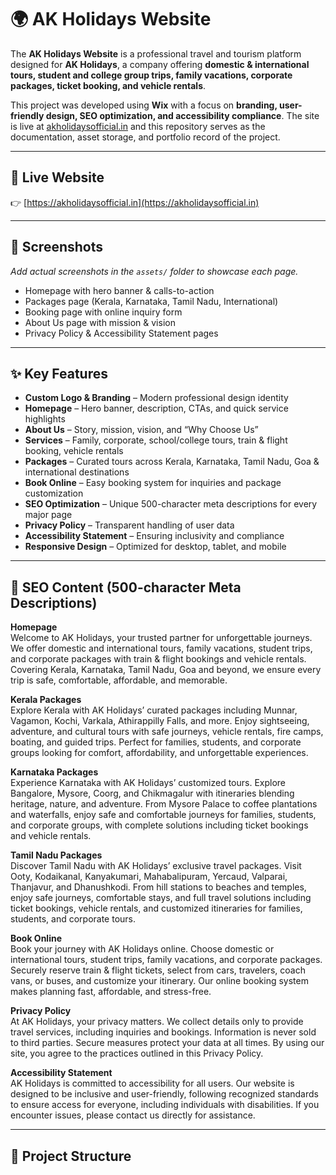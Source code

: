 # 🌍 AK Holidays Website

The **AK Holidays Website** is a professional travel and tourism platform designed for **AK Holidays**, a company offering **domestic & international tours, student and college group trips, family vacations, corporate packages, ticket booking, and vehicle rentals**.  

This project was developed using **Wix** with a focus on **branding, user-friendly design, SEO optimization, and accessibility compliance**. The site is live at [akholidaysofficial.in](https://akholidaysofficial.in) and this repository serves as the documentation, asset storage, and portfolio record of the project.  

---

## 🔗 Live Website
👉 [https://akholidaysofficial.in](https://akholidaysofficial.in)

---

## 📸 Screenshots
_Add actual screenshots in the `assets/` folder to showcase each page._

- Homepage with hero banner & calls-to-action  
- Packages page (Kerala, Karnataka, Tamil Nadu, International)  
- Booking page with online inquiry form  
- About Us page with mission & vision  
- Privacy Policy & Accessibility Statement pages  

---

## ✨ Key Features
- **Custom Logo & Branding** – Modern professional design identity  
- **Homepage** – Hero banner, description, CTAs, and quick service highlights  
- **About Us** – Story, mission, vision, and “Why Choose Us”  
- **Services** – Family, corporate, school/college tours, train & flight booking, vehicle rentals  
- **Packages** – Curated tours across Kerala, Karnataka, Tamil Nadu, Goa & international destinations  
- **Book Online** – Easy booking system for inquiries and package customization  
- **SEO Optimization** – Unique 500-character meta descriptions for every major page  
- **Privacy Policy** – Transparent handling of user data  
- **Accessibility Statement** – Ensuring inclusivity and compliance  
- **Responsive Design** – Optimized for desktop, tablet, and mobile  

---

## 📝 SEO Content (500-character Meta Descriptions)

**Homepage**  
Welcome to AK Holidays, your trusted partner for unforgettable journeys. We offer domestic and international tours, family vacations, student trips, and corporate packages with train & flight bookings and vehicle rentals. Covering Kerala, Karnataka, Tamil Nadu, Goa and beyond, we ensure every trip is safe, comfortable, affordable, and memorable.  

**Kerala Packages**  
Explore Kerala with AK Holidays’ curated packages including Munnar, Vagamon, Kochi, Varkala, Athirappilly Falls, and more. Enjoy sightseeing, adventure, and cultural tours with safe journeys, vehicle rentals, fire camps, boating, and guided trips. Perfect for families, students, and corporate groups looking for comfort, affordability, and unforgettable experiences.  

**Karnataka Packages**  
Experience Karnataka with AK Holidays’ customized tours. Explore Bangalore, Mysore, Coorg, and Chikmagalur with itineraries blending heritage, nature, and adventure. From Mysore Palace to coffee plantations and waterfalls, enjoy safe and comfortable journeys for families, students, and corporate groups, with complete solutions including ticket bookings and vehicle rentals.  

**Tamil Nadu Packages**  
Discover Tamil Nadu with AK Holidays’ exclusive travel packages. Visit Ooty, Kodaikanal, Kanyakumari, Mahabalipuram, Yercaud, Valparai, Thanjavur, and Dhanushkodi. From hill stations to beaches and temples, enjoy safe journeys, comfortable stays, and full travel solutions including ticket bookings, vehicle rentals, and customized itineraries for families, students, and corporate tours.  

**Book Online**  
Book your journey with AK Holidays online. Choose domestic or international tours, student trips, family vacations, and corporate packages. Securely reserve train & flight tickets, select from cars, travelers, coach vans, or buses, and customize your itinerary. Our online booking system makes planning fast, affordable, and stress-free.  

**Privacy Policy**  
At AK Holidays, your privacy matters. We collect details only to provide travel services, including inquiries and bookings. Information is never sold to third parties. Secure measures protect your data at all times. By using our site, you agree to the practices outlined in this Privacy Policy.  

**Accessibility Statement**  
AK Holidays is committed to accessibility for all users. Our website is designed to be inclusive and user-friendly, following recognized standards to ensure access for everyone, including individuals with disabilities. If you encounter issues, please contact us directly for assistance.  

---

## 📂 Project Structure
